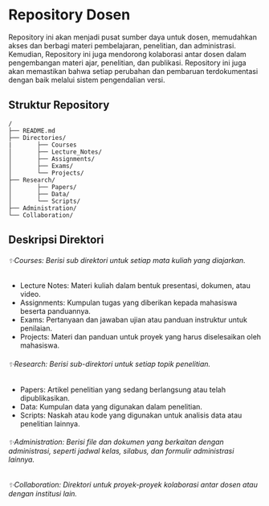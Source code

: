 # Repository Dosen
Repository ini akan menjadi pusat sumber daya untuk dosen, memudahkan akses dan berbagi materi pembelajaran, penelitian, dan administrasi. Kemudian, Repository ini juga mendorong kolaborasi antar dosen dalam pengembangan materi ajar, penelitian, dan publikasi. Repository ini juga akan memastikan bahwa setiap perubahan dan pembaruan terdokumentasi dengan baik melalui sistem pengendalian versi.

## Struktur Repository
```
/
├── README.md
├── Directories/
|       ├── Courses
│       ├── Lecture_Notes/
│       ├── Assignments/
│       ├── Exams/
│       └── Projects/
├── Research/
│       ├── Papers/
│       ├── Data/
│       └── Scripts/
├── Administration/
└── Collaboration/
```

## Deskripsi Direktori
###### ✨Courses: Berisi sub direktori untuk setiap mata kuliah yang diajarkan.
- Lecture Notes: Materi kuliah dalam bentuk presentasi, dokumen, atau video.
- Assignments: Kumpulan tugas yang diberikan kepada mahasiswa beserta panduannya.
- Exams: Pertanyaan dan jawaban ujian atau panduan instruktur untuk penilaian.
- Projects: Materi dan panduan untuk proyek yang harus diselesaikan oleh mahasiswa.

###### ✨Research: Berisi sub-direktori untuk setiap topik penelitian.
- Papers: Artikel penelitian yang sedang berlangsung atau telah dipublikasikan.
- Data: Kumpulan data yang digunakan dalam penelitian.
- Scripts: Naskah atau kode yang digunakan untuk analisis data atau penelitian lainnya.

###### ✨Administration: Berisi file dan dokumen yang berkaitan dengan administrasi, seperti jadwal kelas, silabus, dan formulir administrasi lainnya.
###### ✨Collaboration: Direktori untuk proyek-proyek kolaborasi antar dosen atau dengan institusi lain.


